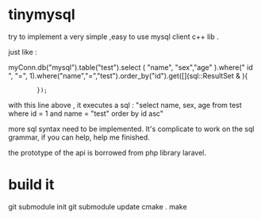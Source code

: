 # tinymysql


try to implement a very simple ,easy to use mysql client c++ lib . 


just like : 


myConn.db("mysql").table("test").select ( "name", "sex","age" ).where(" id ", "=", 1).where("name","=","test").order_by("id").get([](sql::ResultSet & ){


            }); 


with this line above , it executes  a sql : 
"select  name,  sex,  age  from test where   id  = 1   and name = "test"  order by id asc" 


more sql syntax need to be implemented.  It's complicate to work on the sql grammar, if you can help, help me finished. 

the prototype of the api is borrowed from php library laravel. 







# build it 

git submodule init 
git submodule update 
cmake . 
make 

